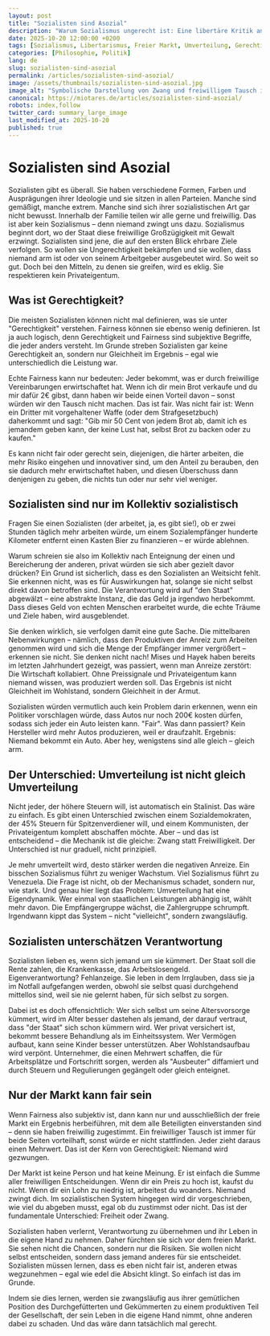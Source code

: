 ```yaml
---
layout: post
title: "Sozialisten sind Asozial"
description: "Warum Sozialismus ungerecht ist: Eine libertäre Kritik an Umverteilung, Zwang und falscher Gerechtigkeit. Nur der freie Markt kann wirklich fair sein."
date: 2025-10-20 12:00:00 +0200
tags: [Sozialismus, Libertarismus, Freier Markt, Umverteilung, Gerechtigkeit]
categories: [Philosophie, Politik]
lang: de
slug: sozialisten-sind-asozial
permalink: /articles/sozialisten-sind-asozial/
image: /assets/thumbnails/sozialisten-sind-asozial.jpg
image_alt: "Symbolische Darstellung von Zwang und freiwilligem Tausch im Kontrast"
canonical: https://miotares.de/articles/sozialisten-sind-asozial/
robots: index,follow
twitter_card: summary_large_image
last_modified_at: 2025-10-20
published: true
---
```


  

<!--

Hinweis zur Nutzung:

- Kopiere diese Datei in `_posts/` und benenne sie nach Schema `YYYY-MM-DD-titel.md`.

- Passe Front‑Matter an (Titel, Beschreibung, Tags, Bild etc.).

- `published: false` entfernen oder auf `true` setzen, wenn der Artikel live gehen soll.

-->

  

# Sozialisten sind Asozial

Sozialisten gibt es überall. Sie haben verschiedene Formen, Farben und Ausprägungen ihrer Ideologie und sie sitzen in allen Parteien. Manche sind gemäßigt, manche extrem. Manche sind sich ihrer sozialistischen Art gar nicht bewusst. Innerhalb der Familie teilen wir alle gerne und freiwillig. Das ist aber kein Sozialismus – denn niemand zwingt uns dazu. Sozialismus beginnt dort, wo der Staat diese freiwillige Großzügigkeit mit Gewalt erzwingt. Sozialisten sind jene, die auf den ersten Blick ehrbare Ziele verfolgen. So wollen sie Ungerechtigkeit bekämpfen und sie wollen, dass niemand arm ist oder von seinem Arbeitgeber ausgebeutet wird. So weit so gut. Doch bei den Mitteln, zu denen sie greifen, wird es eklig. Sie respektieren kein Privateigentum.

## Was ist Gerechtigkeit?

Die meisten Sozialisten können nicht mal definieren, was sie unter "Gerechtigkeit" verstehen. Fairness können sie ebenso wenig definieren. Ist ja auch logisch, denn Gerechtigkeit und Fairness sind subjektive Begriffe, die jeder anders versteht. Im Grunde streben Sozialisten gar keine Gerechtigkeit an, sondern nur Gleichheit im Ergebnis – egal wie unterschiedlich die Leistung war.


Echte Fairness kann nur bedeuten: Jeder bekommt, was er durch freiwillige Vereinbarungen erwirtschaftet hat. Wenn ich dir mein Brot verkaufe und du mir dafür 2€ gibst, dann haben wir beide einen Vorteil davon – sonst würden wir den Tausch nicht machen. Das ist fair. Was nicht fair ist: Wenn ein Dritter mit vorgehaltener Waffe (oder dem Strafgesetzbuch) daherkommt und sagt: "Gib mir 50 Cent von jedem Brot ab, damit ich es jemandem geben kann, der keine Lust hat, selbst Brot zu backen oder zu kaufen."


Es kann nicht fair oder gerecht sein, diejenigen, die härter arbeiten, die mehr Risiko eingehen und innovativer sind, um den Anteil zu berauben, den sie dadurch mehr erwirtschaftet haben, und diesen Überschuss dann denjenigen zu geben, die nichts tun oder nur sehr viel weniger.

## Sozialisten sind nur im Kollektiv sozialistisch

Fragen Sie einen Sozialisten (der arbeitet, ja, es gibt sie!), ob er zwei Stunden täglich mehr arbeiten würde, um einem Sozialempfänger hunderte Kilometer entfernt einen Kasten Bier zu finanzieren – er würde ablehnen.

Warum schreien sie also im Kollektiv nach Enteignung der einen und Bereicherung der anderen, privat würden sie sich aber gezielt davor drücken? Ein Grund ist sicherlich, dass es den Sozialisten an Weitsicht fehlt. Sie erkennen nicht, was es für Auswirkungen hat, solange sie nicht selbst direkt davon betroffen sind. Die Verantwortung wird auf "den Staat" abgewälzt – eine abstrakte Instanz, die das Geld ja irgendwo herbekommt. Dass dieses Geld von echten Menschen erarbeitet wurde, die echte Träume und Ziele haben, wird ausgeblendet.


Sie denken wirklich, sie verfolgen damit eine gute Sache. Die mittelbaren Nebenwirkungen – nämlich, dass den Produktiven der Anreiz zum Arbeiten genommen wird und sich die Menge der Empfänger immer vergrößert – erkennen sie nicht. Sie denken nicht nach! Mises und Hayek haben bereits im letzten Jahrhundert gezeigt, was passiert, wenn man Anreize zerstört: Die Wirtschaft kollabiert. Ohne Preissignale und Privateigentum kann niemand wissen, was produziert werden soll. Das Ergebnis ist nicht Gleichheit im Wohlstand, sondern Gleichheit in der Armut.


Sozialisten würden vermutlich auch kein Problem darin erkennen, wenn ein Politiker vorschlagen würde, dass Autos nur noch 200€ kosten dürfen, sodass sich jeder ein Auto leisten kann. "Fair". Was dann passiert? Kein Hersteller wird mehr Autos produzieren, weil er draufzahlt. Ergebnis: Niemand bekommt ein Auto. Aber hey, wenigstens sind alle gleich – gleich arm.

## Der Unterschied: Umverteilung ist nicht gleich Umverteilung

Nicht jeder, der höhere Steuern will, ist automatisch ein Stalinist. Das wäre zu einfach. Es gibt einen Unterschied zwischen einem Sozialdemokraten, der 45% Steuern für Spitzenverdiener will, und einem Kommunisten, der Privateigentum komplett abschaffen möchte. Aber – und das ist entscheidend – die Mechanik ist die gleiche: Zwang statt Freiwilligkeit. Der Unterschied ist nur graduell, nicht prinzipiell.


Je mehr umverteilt wird, desto stärker werden die negativen Anreize. Ein bisschen Sozialismus führt zu weniger Wachstum. Viel Sozialismus führt zu Venezuela. Die Frage ist nicht, ob der Mechanismus schadet, sondern nur, wie stark. Und genau hier liegt das Problem: Umverteilung hat eine Eigendynamik. Wer einmal von staatlichen Leistungen abhängig ist, wählt mehr davon. Die Empfängergruppe wächst, die Zahlergruppe schrumpft. Irgendwann kippt das System – nicht "vielleicht", sondern zwangsläufig.

## Sozialisten unterschätzen Verantwortung

Sozialisten lieben es, wenn sich jemand um sie kümmert. Der Staat soll die Rente zahlen, die Krankenkasse, das Arbeitslosengeld. Eigenverantwortung? Fehlanzeige. Sie leben in dem Irrglauben, dass sie ja im Notfall aufgefangen werden, obwohl sie selbst quasi durchgehend mittellos sind, weil sie nie gelernt haben, für sich selbst zu sorgen.


Dabei ist es doch offensichtlich: Wer sich selbst um seine Altersvorsorge kümmert, wird im Alter besser dastehen als jemand, der darauf vertraut, dass "der Staat" sich schon kümmern wird. Wer privat versichert ist, bekommt bessere Behandlung als im Einheitssystem. Wer Vermögen aufbaut, kann seine Kinder besser unterstützen. Aber Wohlstandsaufbau wird verpönt. Unternehmer, die einen Mehrwert schaffen, die für Arbeitsplätze und Fortschritt sorgen, werden als "Ausbeuter" diffamiert und durch Steuern und Regulierungen gegängelt oder gleich enteignet.

## Nur der Markt kann fair sein

Wenn Fairness also subjektiv ist, dann kann nur und ausschließlich der freie Markt ein Ergebnis herbeiführen, mit dem alle Beteiligten einverstanden sind – denn sie haben freiwillig zugestimmt. Ein freiwilliger Tausch ist immer für beide Seiten vorteilhaft, sonst würde er nicht stattfinden. Jeder zieht daraus einen Mehrwert. Das ist der Kern von Gerechtigkeit: Niemand wird gezwungen.


Der Markt ist keine Person und hat keine Meinung. Er ist einfach die Summe aller freiwilligen Entscheidungen. Wenn dir ein Preis zu hoch ist, kaufst du nicht. Wenn dir ein Lohn zu niedrig ist, arbeitest du woanders. Niemand zwingt dich. Im sozialistischen System hingegen wird dir vorgeschrieben, wie viel du abgeben musst, egal ob du zustimmst oder nicht. Das ist der fundamentale Unterschied: Freiheit oder Zwang.


Sozialisten haben verlernt, Verantwortung zu übernehmen und ihr Leben in die eigene Hand zu nehmen. Daher fürchten sie sich vor dem freien Markt. Sie sehen nicht die Chancen, sondern nur die Risiken. Sie wollen nicht selbst entscheiden, sondern dass jemand anderes für sie entscheidet. Sozialisten müssen lernen, dass es eben nicht fair ist, anderen etwas wegzunehmen – egal wie edel die Absicht klingt. So einfach ist das im Grunde.


Indem sie dies lernen, werden sie zwangsläufig aus ihrer gemütlichen Position des Durchgefütterten und Gekümmerten zu einem produktiven Teil der Gesellschaft, der sein Leben in die eigene Hand nimmt, ohne anderen dabei zu schaden. Und das wäre dann tatsächlich mal gerecht.
